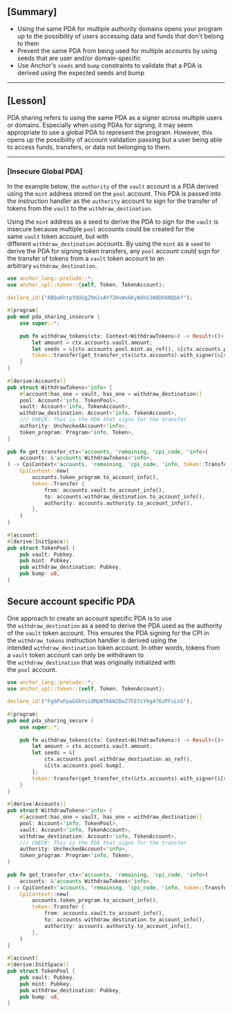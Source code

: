 [Summary]
-------------------------------------------------------------------------------------

-   Using the same PDA for multiple authority domains opens your program up to the possibility of users accessing data and funds that don't belong to them
-   Prevent the same PDA from being used for multiple accounts by using seeds that are user and/or domain-specific
-   Use Anchor's `seeds` and `bump` constraints to validate that a PDA is derived using the expected seeds and bump

-------------


[Lesson]
-----------------------------------------------------------------------------------

PDA sharing refers to using the same PDA as a signer across multiple users or domains. Especially when using PDAs for signing, it may seem appropriate to use a global PDA to represent the program. However, this opens up the possibility of account validation passing but a user being able to access funds, transfers, or data not belonging to them.

------------
### [Insecure Global PDA]

In the example below, the `authority` of the `vault` account is a PDA derived using the `mint` address stored on the `pool` account. This PDA is passed into the instruction handler as the `authority` account to sign for the transfer of tokens from the `vault` to the `withdraw_destination`.

Using the `mint` address as a seed to derive the PDA to sign for the `vault` is insecure because multiple `pool` accounts could be created for the same `vault` token account, but with different `withdraw_destination` accounts. By using the `mint` as a `seed` to derive the PDA for signing token transfers, any `pool` account could sign for the transfer of tokens from a `vault` token account to an arbitrary `withdraw_destination`.

```Rust
use anchor_lang::prelude::*;
use anchor_spl::token::{self, Token, TokenAccount};
 
declare_id!("ABQaKhtpYQUUgZ9m2sAY7ZHxWv6KyNdhUJW8Dh8NQbkf");
 
#[program]
pub mod pda_sharing_insecure {
    use super::*;
 
    pub fn withdraw_tokens(ctx: Context<WithdrawTokens>) -> Result<()> {
        let amount = ctx.accounts.vault.amount;
        let seeds = &[ctx.accounts.pool.mint.as_ref(), &[ctx.accounts.pool.bump]];
        token::transfer(get_transfer_ctx(&ctx.accounts).with_signer(&[seeds]), amount)
    }
}
 
#[derive(Accounts)]
pub struct WithdrawTokens<'info> {
    #[account(has_one = vault, has_one = withdraw_destination)]
    pool: Account<'info, TokenPool>,
    vault: Account<'info, TokenAccount>,
    withdraw_destination: Account<'info, TokenAccount>,
    /// CHECK: This is the PDA that signs for the transfer
    authority: UncheckedAccount<'info>,
    token_program: Program<'info, Token>,
}
 
pub fn get_transfer_ctx<'accounts, 'remaining, 'cpi_code, 'info>(
    accounts: &'accounts WithdrawTokens<'info>,
) -> CpiContext<'accounts, 'remaining, 'cpi_code, 'info, token::Transfer<'info>> {
    CpiContext::new(
        accounts.token_program.to_account_info(),
        token::Transfer {
            from: accounts.vault.to_account_info(),
            to: accounts.withdraw_destination.to_account_info(),
            authority: accounts.authority.to_account_info(),
        },
    )
}
 
#[account]
#[derive(InitSpace)]
pub struct TokenPool {
    pub vault: Pubkey,
    pub mint: Pubkey,
    pub withdraw_destination: Pubkey,
    pub bump: u8,
}
```


## Secure account specific PDA

One approach to create an account specific PDA is to use the `withdraw_destination` as a seed to derive the PDA used as the authority of the `vault` token account. This ensures the PDA signing for the CPI in the `withdraw_tokens` instruction handler is derived using the intended `withdraw_destination` token account. In other words, tokens from a `vault` token account can only be withdrawn to the `withdraw_destination` that was originally initialized with the `pool` account.

```Rust
use anchor_lang::prelude::*;
use anchor_spl::token::{self, Token, TokenAccount};
 
declare_id!("Fg6PaFpoGXkYsidMpWTK6W2BeZ7FEfcYkg476zPFsLnS");
 
#[program]
pub mod pda_sharing_secure {
    use super::*;
 
    pub fn withdraw_tokens(ctx: Context<WithdrawTokens>) -> Result<()> {
        let amount = ctx.accounts.vault.amount;
        let seeds = &[
            ctx.accounts.pool.withdraw_destination.as_ref(),
            &[ctx.accounts.pool.bump],
        ];
        token::transfer(get_transfer_ctx(&ctx.accounts).with_signer(&[seeds]), amount)
    }
}
 
#[derive(Accounts)]
pub struct WithdrawTokens<'info> {
    #[account(has_one = vault, has_one = withdraw_destination)]
    pool: Account<'info, TokenPool>,
    vault: Account<'info, TokenAccount>,
    withdraw_destination: Account<'info, TokenAccount>,
    /// CHECK: This is the PDA that signs for the transfer
    authority: UncheckedAccount<'info>,
    token_program: Program<'info, Token>,
}
 
pub fn get_transfer_ctx<'accounts, 'remaining, 'cpi_code, 'info>(
    accounts: &'accounts WithdrawTokens<'info>,
) -> CpiContext<'accounts, 'remaining, 'cpi_code, 'info, token::Transfer<'info>> {
    CpiContext::new(
        accounts.token_program.to_account_info(),
        token::Transfer {
            from: accounts.vault.to_account_info(),
            to: accounts.withdraw_destination.to_account_info(),
            authority: accounts.authority.to_account_info(),
        },
    )
}
 
#[account]
#[derive(InitSpace)]
pub struct TokenPool {
    pub vault: Pubkey,
    pub mint: Pubkey,
    pub withdraw_destination: Pubkey,
    pub bump: u8,
}
```
